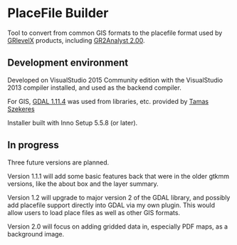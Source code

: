 # PlaceFile Builder
Tool to convert from common GIS formats to the placefile format used by 
[GRlevelX](http://www.grlevelx.com) products, including 
[GR2Analyst 2.00](http://www.grlevelx.com/gr2analyst_2/).

## Development environment
Developed on VisualStudio 2015 Community edition with the 
VisualStudio 2013 compiler installed, and used as the backend compiler.

For GIS, [GDAL 1.11.4](http://www.gisinternals.com/query.html?content=filelist&file=release-1800-x64-gdal-1-11-4-mapserver-6-4-3.zip) 
was used from libraries, etc. provided by [Tamas Szekeres](http://www.gisinternals.com/myprofile.html)

Installer built with Inno Setup 5.5.8 (or later).

## In progress

Three future versions are planned. 

Version 1.1.1 will add some basic features back that were in the older gtkmm
versions, like the about box and the layer summary.

Version 1.2 will upgrade to major version 2 of the GDAL library, and possibly
add placefile support directly into GDAL via my own plugin. This would allow
users to load place files as well as other GIS formats.

Version 2.0 will focus on adding gridded data in, especially PDF maps, as a 
background image.
